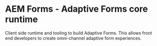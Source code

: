 # AEM Forms - Adaptive Forms core runtime

Client side runtime and tooling to build Adaptive Forms. This allows front end developers to create omni-channel adaptive form experiences.